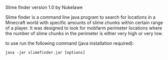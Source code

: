Slime finder version 1.0 by Nukelawe

Slime finder is a command line java program to search for locations in a Minecraft world with specific amounts of slime chunks within certain range of a player. It was designed to look for mobfarm perimeter locations where the number of slime chunks in the perimeter is either very high or very low.

to use run the following command (java installation required):

`java -jar slimefinder.jar [options]`
